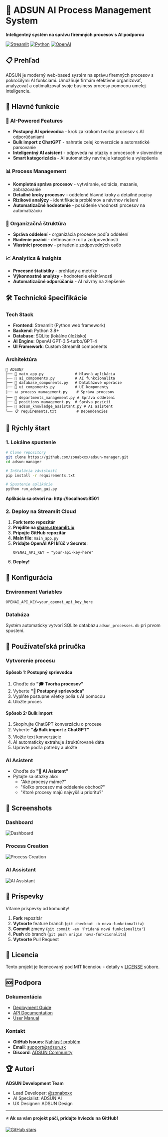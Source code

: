 # 🎯 ADSUN AI Process Management System

**Inteligentný systém na správu firemných procesov s AI podporou**

[![Streamlit](https://img.shields.io/badge/Streamlit-FF4B4B?style=flat&logo=streamlit&logoColor=white)](https://streamlit.io/)
[![Python](https://img.shields.io/badge/Python-3.8+-blue?style=flat&logo=python&logoColor=white)](https://python.org)
[![OpenAI](https://img.shields.io/badge/OpenAI-API-green?style=flat&logo=openai&logoColor=white)](https://openai.com/)

## 📋 Prehľad

ADSUN je moderný web-based systém na správu firemných procesov s pokročilými AI funkciami. Umožňuje firmám efektívne organizovať, analyzovať a optimalizovať svoje business procesy pomocou umelej inteligencie.

## 🚀 Hlavné funkcie

### 🤖 AI-Powered Features
- **Postupný AI sprievodca** - krok za krokom tvorba procesov s AI odporúčaniami
- **Bulk import z ChatGPT** - nahratie celej konverzácie a automatické parsovanie
- **Inteligentný AI asistent** - odpovedá na otázky o procesoch v slovenčine
- **Smart kategorizácia** - AI automaticky navrhuje kategórie a vylepšenia

### 📊 Process Management
- **Kompletná správa procesov** - vytváranie, editácia, mazanie, zobrazovanie
- **Detailné kroky procesov** - oddelené hlavné kroky a detailné popisy
- **Rizikové analýzy** - identifikácia problémov a návrhov riešení
- **Automatizačné hodnotenie** - posúdenie vhodnosti procesov na automatizáciu

### 🏢 Organizačná štruktúra
- **Správa oddelení** - organizácia procesov podľa oddelení
- **Riadenie pozícií** - definovanie rolí a zodpovedností
- **Vlastníci procesov** - priradenie zodpovedných osôb

### 📈 Analytics & Insights
- **Procesné štatistiky** - prehľady a metriky
- **Výkonnostné analýzy** - hodnotenie efektívnosti
- **Automatizačné odporúčania** - AI návrhy na zlepšenie

## 🛠️ Technické špecifikácie

### Tech Stack
- **Frontend**: Streamlit (Python web framework)
- **Backend**: Python 3.8+
- **Database**: SQLite (lokálne úložisko)
- **AI Engine**: OpenAI GPT-3.5-turbo/GPT-4
- **UI Framework**: Custom Streamlit components

### Architektúra
```
📁 ADSUN/
├── 🎯 main_app.py              # Hlavná aplikácia
├── 🧠 ai_components.py         # AI funkcionalita  
├── 💾 database_components.py   # Databázové operácie
├── 🎨 ui_components.py         # UI komponenty
├── 📊 process_management.py    # Správa procesov
├── 🏢 departments_management.py # Správa oddelení
├── 👥 positions_management.py  # Správa pozícií
├── 🤖 adsun_knowledge_assistant.py # AI asistent
└── 📋 requirements.txt         # Dependencies
```

## 🚀 Rýchly štart

### 1. Lokálne spustenie

```bash
# Clone repository
git clone https://github.com/zonabxxx/adsun-manager.git
cd adsun-manager

# Inštalácia závislostí
pip install -r requirements.txt

# Spustenie aplikácie
python run_adsun_gui.py
```

**Aplikácia sa otvorí na: http://localhost:8501**

### 2. Deploy na Streamlit Cloud

1. **Fork tento repozitár**
2. **Prejdite na [share.streamlit.io](https://share.streamlit.io/)**
3. **Pripojte GitHub repozitár**
4. **Main file**: `main_app.py`
5. **Pridajte OpenAI API kľúč v Secrets**:
   ```
   OPENAI_API_KEY = "your-api-key-here"
   ```
6. **Deploy!**

## 🔧 Konfigurácia

### Environment Variables
```env
OPENAI_API_KEY=your_openai_api_key_here
```

### Databáza
Systém automaticky vytvorí SQLite databázu `adsun_processes.db` pri prvom spustení.

## 📖 Používateľská príručka

### Vytvorenie procesu

#### Spôsob 1: Postupný sprievodca
1. Choďte do **"🎓 Tvorba procesov"**
2. Vyberte **"🔄 Postupný sprievodca"**
3. Vyplňte postupne všetky polia s AI pomocou
4. Uložte proces

#### Spôsob 2: Bulk import
1. Skopírujte ChatGPT konverzáciu o procese
2. Vyberte **"📥 Bulk import z ChatGPT"**
3. Vložte text konverzácie
4. AI automaticky extrahuje štruktúrované dáta
5. Upravte podľa potreby a uložte

### AI Asistent
- Choďte do **"🤖 AI Asistent"**
- Pýtajte sa otázky ako:
  - "Aké procesy máme?"
  - "Koľko procesov má oddelenie obchod?"
  - "Ktoré procesy majú najvyššiu prioritu?"

## 🎨 Screenshots

### Dashboard
![Dashboard](docs/dashboard.png)

### Process Creation
![Process Creation](docs/process-creation.png)

### AI Assistant
![AI Assistant](docs/ai-assistant.png)

## 🤝 Príspevky

Vítame príspevky od komunity! 

1. **Fork** repozitár
2. **Vytvorte** feature branch (`git checkout -b nova-funkcionalita`)
3. **Commit** zmeny (`git commit -am 'Pridaná nová funkcionalita'`)
4. **Push** do branch (`git push origin nova-funkcionalita`)
5. **Vytvorte** Pull Request

## 📝 Licencia

Tento projekt je licencovaný pod MIT licenciou - detaily v [LICENSE](LICENSE) súbore.

## 🆘 Podpora

### Dokumentácia
- [Deployment Guide](DEPLOYMENT.md)
- [API Documentation](docs/api.md)
- [User Manual](docs/manual.md)

### Kontakt
- **GitHub Issues**: [Nahlásiť problém](https://github.com/zonabxxx/adsun-manager/issues)
- **Email**: support@adsun.sk
- **Discord**: [ADSUN Community](https://discord.gg/adsun)

## 🏆 Autori

**ADSUN Development Team**
- Lead Developer: [@zonabxxx](https://github.com/zonabxxx)
- AI Specialist: ADSUN AI
- UX Designer: ADSUN Design

---

**⭐ Ak sa vám projekt páči, pridajte hviezdu na GitHub!**

[![GitHub stars](https://img.shields.io/github/stars/zonabxxx/adsun-manager.svg?style=social&label=Star)](https://github.com/zonabxxx/adsun-manager) 